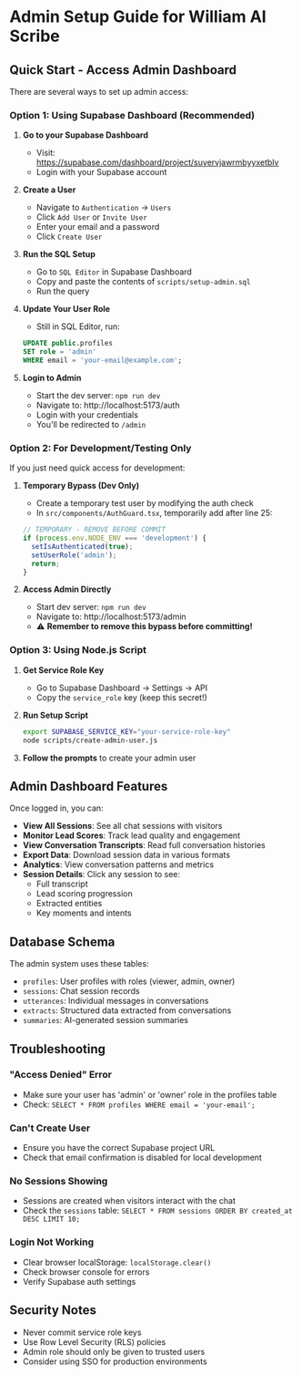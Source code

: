 # Admin Setup Guide for William AI Scribe

## Quick Start - Access Admin Dashboard

There are several ways to set up admin access:

### Option 1: Using Supabase Dashboard (Recommended)

1. **Go to your Supabase Dashboard**
   - Visit: https://supabase.com/dashboard/project/suyervjawrmbyyxetblv
   - Login with your Supabase account

2. **Create a User**
   - Navigate to `Authentication` → `Users`
   - Click `Add User` or `Invite User`
   - Enter your email and a password
   - Click `Create User`

3. **Run the SQL Setup**
   - Go to `SQL Editor` in Supabase Dashboard
   - Copy and paste the contents of `scripts/setup-admin.sql`
   - Run the query

4. **Update Your User Role**
   - Still in SQL Editor, run:
   ```sql
   UPDATE public.profiles 
   SET role = 'admin' 
   WHERE email = 'your-email@example.com';
   ```

5. **Login to Admin**
   - Start the dev server: `npm run dev`
   - Navigate to: http://localhost:5173/auth
   - Login with your credentials
   - You'll be redirected to `/admin`

### Option 2: For Development/Testing Only

If you just need quick access for development:

1. **Temporary Bypass (Dev Only)**
   - Create a temporary test user by modifying the auth check
   - In `src/components/AuthGuard.tsx`, temporarily add after line 25:
   ```javascript
   // TEMPORARY - REMOVE BEFORE COMMIT
   if (process.env.NODE_ENV === 'development') {
     setIsAuthenticated(true);
     setUserRole('admin');
     return;
   }
   ```

2. **Access Admin Directly**
   - Start dev server: `npm run dev`
   - Navigate to: http://localhost:5173/admin
   - ⚠️ **Remember to remove this bypass before committing!**

### Option 3: Using Node.js Script

1. **Get Service Role Key**
   - Go to Supabase Dashboard → Settings → API
   - Copy the `service_role` key (keep this secret!)

2. **Run Setup Script**
   ```bash
   export SUPABASE_SERVICE_KEY="your-service-role-key"
   node scripts/create-admin-user.js
   ```

3. **Follow the prompts** to create your admin user

## Admin Dashboard Features

Once logged in, you can:

- **View All Sessions**: See all chat sessions with visitors
- **Monitor Lead Scores**: Track lead quality and engagement
- **View Conversation Transcripts**: Read full conversation histories
- **Export Data**: Download session data in various formats
- **Analytics**: View conversation patterns and metrics
- **Session Details**: Click any session to see:
  - Full transcript
  - Lead scoring progression
  - Extracted entities
  - Key moments and intents

## Database Schema

The admin system uses these tables:

- `profiles`: User profiles with roles (viewer, admin, owner)
- `sessions`: Chat session records
- `utterances`: Individual messages in conversations
- `extracts`: Structured data extracted from conversations
- `summaries`: AI-generated session summaries

## Troubleshooting

### "Access Denied" Error
- Make sure your user has 'admin' or 'owner' role in the profiles table
- Check: `SELECT * FROM profiles WHERE email = 'your-email';`

### Can't Create User
- Ensure you have the correct Supabase project URL
- Check that email confirmation is disabled for local development

### No Sessions Showing
- Sessions are created when visitors interact with the chat
- Check the `sessions` table: `SELECT * FROM sessions ORDER BY created_at DESC LIMIT 10;`

### Login Not Working
- Clear browser localStorage: `localStorage.clear()`
- Check browser console for errors
- Verify Supabase auth settings

## Security Notes

- Never commit service role keys
- Use Row Level Security (RLS) policies
- Admin role should only be given to trusted users
- Consider using SSO for production environments